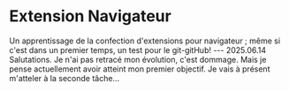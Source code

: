 # Extension Navigateur
Un apprentissage de la confection d'extensions pour navigateur ; même si c'est dans un premier temps, un test pour le git-gitHub!
--- 2025.06.14
Salutations. Je n'ai pas retracé mon évolution, c'est dommage. Mais je pense actuellement avoir atteint mon premier objectif. Je vais à présent m'atteler à la seconde tâche...


